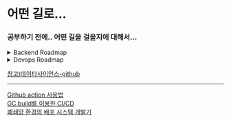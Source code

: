 # 어떤 길로... 
  
### 공부하기 전에.. 어떤 길을 걸을지에 대해서...  

<details>
  <summary>Backend Roadmap</summary>
  <img src=https://roadmap.sh/roadmaps/backend.png>
</details>

<details>
  <summary>Devops Roadmap</summary>
  <img src=https://roadmap.sh/roadmaps/devops.png>
</details>

  
[참고)데이타사이언스-github](https://github.com/ohahohah/data-engineer-intermediate-training)

*** 

[Github action 사용법](https://zzsza.github.io/development/2020/06/06/github-action/)  
[GC build를 이용한 CI/CD](https://zzsza.github.io/gcp/2020/05/09/google-cloud-build/)  
[폐쇄망 환경의 배포 시스템 개발기](https://blog.banksalad.com/tech/how-we-have-built-alice/)

